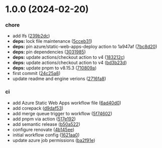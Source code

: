 # 1.0.0 (2024-02-20)


### chore

* add lfs ([239b2dc](https://github.com/Vespion/portfolio/commit/239b2dc6b2c0674cb0237d2e514b2d17404a52ab))
* **deps:** lock file maintenance ([5cceb31](https://github.com/Vespion/portfolio/commit/5cceb312f1ad997ede3ef7fe46736b50784cea80))
* **deps:** pin azure/static-web-apps-deploy action to 1a947af ([7bc8d20](https://github.com/Vespion/portfolio/commit/7bc8d20deb042c1dda5f6af18afb901c58446dc5))
* **deps:** pin dependencies ([3031985](https://github.com/Vespion/portfolio/commit/3031985b55f4dbcbddf4696bf4e6ed2285686572))
* **deps:** update actions/checkout action to v4 ([183212c](https://github.com/Vespion/portfolio/commit/183212c1c73fe7820504fa586472b23ef2e14a91))
* **deps:** update actions/checkout action to v4 ([bd3b23d](https://github.com/Vespion/portfolio/commit/bd3b23d401891d2a1474879bbba0883ec6557185))
* **deps:** update pnpm to v8.15.3 ([710809a](https://github.com/Vespion/portfolio/commit/710809a3371fd2ce3bb354546eff2b4ad0ca3f49))
* first commit ([24c25a8](https://github.com/Vespion/portfolio/commit/24c25a873275c7aee33eab4812c8ac015391d35c))
* update readme and engine verions ([2716fa8](https://github.com/Vespion/portfolio/commit/2716fa89f2ed862e5a6cd3bc804c4a84e7e51c48))


### ci

* add Azure Static Web Apps workflow file ([6ad40d0](https://github.com/Vespion/portfolio/commit/6ad40d0f43cd30a28370a70aae66a6ccac6e5584))
* add corepack ([d9daf53](https://github.com/Vespion/portfolio/commit/d9daf534d08f7c8a3a16a2963c15e628677d8d9d))
* add merge queue trigger to workflow ([5f74602](https://github.com/Vespion/portfolio/commit/5f74602167f42b161e2f83c025ba22fbdf853011))
* add pnpm via action ([517e192](https://github.com/Vespion/portfolio/commit/517e19299df8c4a2d7d17ccc8e71271ce43a2a51))
* add semantic release ([b50a522](https://github.com/Vespion/portfolio/commit/b50a5228b859192c7054febcc1352c7e090fc4a7))
* configure renovate ([4b145ee](https://github.com/Vespion/portfolio/commit/4b145ee91cb3a79714034100679f5df9254ab510))
* initial workflow config ([1621aa0](https://github.com/Vespion/portfolio/commit/1621aa0f63c72abc3f916531f5ed525f6aa8ec11))
* update azure job permissions ([ba2f91e](https://github.com/Vespion/portfolio/commit/ba2f91e6795da3f28922095bb34947d8c20a9d90))
